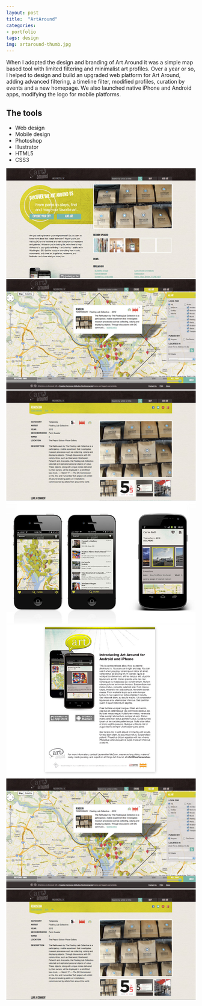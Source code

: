 ```yaml
---
layout: post
title:  "ArtAround"
categories:
- portfolio
tags: design
img: artaround-thumb.jpg
---
```


<div class="prose two-col wide">
	<p>
		When I adopted the design and branding of Art Around it was a simple map based tool with limited filtering and minimalist art profiles. Over a year or so, I helped to design and build an upgraded web platform for Art Around, adding advanced filtering, a timeline filter, modified profiles, curation by events and a new homepage. We also launched native iPhone and Android apps, modifying the logo for mobile platforms.
	</p>
</div>

<div class="prose two-col narrow">
	<h2 class="beta">The tools</h2>
	<ul>
	<li>Web design</li>
	<li>Mobile design</li>
	<li>Photoshop</li>
	<li>Illustrator</li>
	<li>HTML5</li>
	<li>CSS3</li>
	</ul>
</div>


<img class="two-col wide" src="/img/artaround-home.jpg" />
<img class="two-col narrow" src="/img/artaround-map.jpg" />
<img class="two-col narrow" src="/img/artaround-detail.jpg" />


<img class="" src="/img/artaround-mobile.jpg" />
<img class="" src="/img/artaround-email.jpg" />
<img class="" src="/img/artaround-map.jpg" />
<img class="" src="/img/artaround-detail.jpg" />
